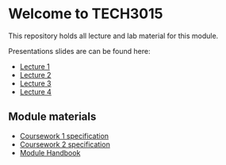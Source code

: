 # Welcome to TECH3015

This repository holds all lecture and lab material for this module.

Presentations slides are can be found here:

- [Lecture 1](https://fania.github.io/presents?DaveEveritt_TECH3015_lecture-01)
- [Lecture 2](https://fania.github.io/presents?DaveEveritt_TECH3015_lecture-02)
- [Lecture 3](https://fania.github.io/presents?DaveEveritt_TECH3015_lecture-03)
- [Lecture 4](https://fania.github.io/presents?DaveEveritt_TECH3015_lecture-04)

## Module materials

- [Coursework 1 specification](https://github.com/DaveEveritt/TECH3015/blob/master/coursework-1.md)
- [Coursework 2 specification](https://github.com/DaveEveritt/TECH3015/blob/master/coursework-2.md)
- [Module Handbook](https://github.com/DaveEveritt/TECH3015/blob/master/module-handbook.md)

<!--

## Resources

- figma.com free wireframes

-->